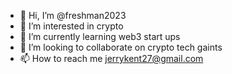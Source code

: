 - 👋 Hi, I’m @freshman2023
- 👀 I’m interested in crypto 
- 🌱 I’m currently learning web3 start ups
- 💞️ I’m looking to collaborate on crypto tech gaints
- 📫 How to reach me jerrykent27@gmail.com

<!---
freshman2023/freshman2023 is a ✨ special ✨ repository because its `README.md` (this file) appears on your GitHub profile.
You can click the Preview link to take a look at your changes.
--->
